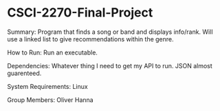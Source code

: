 # CSCI-2270-Final-Project
Summary:
Program that finds a song or band and displays info/rank. Will use a linked list to give recommendations within the genre. 

How to Run:
Run an executable.

Dependencies:
Whatever thing I need to get my API to run. JSON almost guarenteed. 

System Requirements:
Linux

Group Members:
Oliver Hanna



